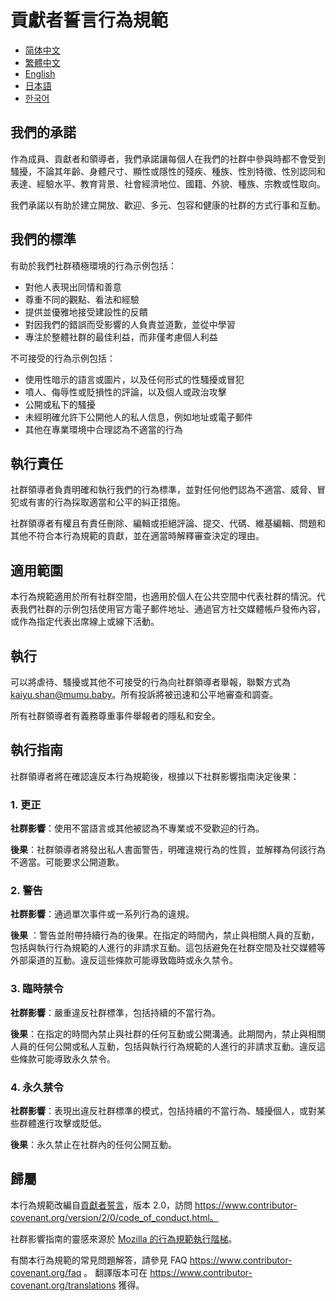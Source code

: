 # 貢獻者誓言行為規範

- [简体中文](CODE_OF_CONDUCT.zh_CN.md)
- [繁體中文](CODE_OF_CONDUCT.zh_TW.md)
- [English](../CODE_OF_CONDUCT.md)
- [日本語](CODE_OF_CONDUCT.ja.md)
- [한국어](CODE_OF_CONDUCT.ko.md)

## 我們的承諾

作為成員、貢獻者和領導者，我們承諾讓每個人在我們的社群中參與時都不會受到騷擾，不論其年齡、身體尺寸、顯性或隱性的殘疾、種族、性別特徵、性別認同和表達、經驗水平、教育背景、社會經濟地位、國籍、外貌、種族、宗教或性取向。

我們承諾以有助於建立開放、歡迎、多元、包容和健康的社群的方式行事和互動。

## 我們的標準

有助於我們社群積極環境的行為示例包括：

* 對他人表現出同情和善意
* 尊重不同的觀點、看法和經驗
* 提供並優雅地接受建設性的反饋
* 對因我們的錯誤而受影響的人負責並道歉，並從中學習
* 專注於整體社群的最佳利益，而非僅考慮個人利益

不可接受的行為示例包括：

* 使用性暗示的語言或圖片，以及任何形式的性騷擾或冒犯
* 噴人、侮辱性或貶損性的評論，以及個人或政治攻擊
* 公開或私下的騷擾
* 未經明確允許下公開他人的私人信息，例如地址或電子郵件
* 其他在專業環境中合理認為不適當的行為

## 執行責任

社群領導者負責明確和執行我們的行為標準，並對任何他們認為不適當、威脅、冒犯或有害的行為採取適當和公平的糾正措施。

社群領導者有權且有責任刪除、編輯或拒絕評論、提交、代碼、維基編輯、問題和其他不符合本行為規範的貢獻，並在適當時解釋審查決定的理由。

## 適用範圍

本行為規範適用於所有社群空間，也適用於個人在公共空間中代表社群的情況。代表我們社群的示例包括使用官方電子郵件地址、通過官方社交媒體帳戶發佈內容，或作為指定代表出席線上或線下活動。

## 執行

可以將虐待、騷擾或其他不可接受的行為向社群領導者舉報，聯繫方式為
kaiyu.shan@mumu.baby。所有投訴將被迅速和公平地審查和調查。

所有社群領導者有義務尊重事件舉報者的隱私和安全。

## 執行指南

社群領導者將在確認違反本行為規範後，根據以下社群影響指南決定後果：

### 1. 更正

**社群影響**：使用不當語言或其他被認為不專業或不受歡迎的行為。

**後果**：社群領導者將發出私人書面警告，明確違規行為的性質，並解釋為何該行為不適當。可能要求公開道歉。

### 2. 警告

**社群影響**：通過單次事件或一系列行為的違規。

**後果**
：警告並附帶持續行為的後果。在指定的時間內，禁止與相關人員的互動，包括與執行行為規範的人進行的非請求互動。這包括避免在社群空間及社交媒體等外部渠道的互動。違反這些條款可能導致臨時或永久禁令。

### 3. 臨時禁令

**社群影響**：嚴重違反社群標準，包括持續的不當行為。

**後果**：在指定的時間內禁止與社群的任何互動或公開溝通。此期間內，禁止與相關人員的任何公開或私人互動，包括與執行行為規範的人進行的非請求互動。違反這些條款可能導致永久禁令。

### 4. 永久禁令

**社群影響**：表現出違反社群標準的模式，包括持續的不當行為、騷擾個人，或對某些群體進行攻擊或貶低。

**後果**：永久禁止在社群內的任何公開互動。

## 歸屬

本行為規範改編自[貢獻者誓言][homepage]，版本
2.0，訪問 https://www.contributor-covenant.org/version/2/0/code_of_conduct.html。

社群影響指南的靈感來源於 [Mozilla 的行為規範執行階梯](https://github.com/mozilla/diversity)。

[homepage]: https://www.contributor-covenant.org

有關本行為規範的常見問題解答，請參見
FAQ https://www.contributor-covenant.org/faq 。
翻譯版本可在 https://www.contributor-covenant.org/translations
獲得。

